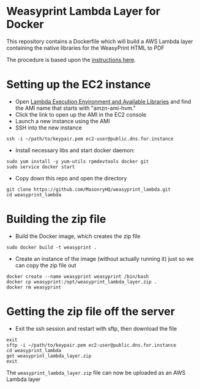 # Weasyprint Lambda Layer for Docker
This repository contains a Dockerfile which will build a AWS Lambda layer containing the native libraries for the WeasyPrint HTML to PDF 

The procedure is based upon the [instructions here](https://aws.amazon.com/premiumsupport/knowledge-center/lambda-linux-binary-package/).

# Setting up the EC2 instance

- Open [Lambda Execution Environment and Available Libraries](https://docs.aws.amazon.com/lambda/latest/dg/current-supported-versions.html)
and find the AMI name that starts with "amzn-ami-hvm."
- Click the link to open up the AMI in the EC2 console
- Launch a new instance using the AMI
- SSH into the new instance

```
ssh -i ~/path/to/keypair.pem ec2-user@public.dns.for.instance
```

- Install necessary libs and start docker daemon:

```
sudo yum install -y yum-utils rpmdevtools docker git
sudo service docker start
```

- Copy down this repo and open the directory

```
git clone https://github.com/MasonryHQ/weasyprint_lambda.git
cd weasyprint_lambda
```

# Building the zip file

- Build the Docker image, which creates the zip file

```
sudo docker build -t weasyprint .
```

- Create an instance of the image (without actually running it) just so we can copy the zip file out

```
docker create --name weasyprint weasyprint /bin/bash
docker cp weasyprint:/opt/weasyprint_lambda_layer.zip .
docker rm weasyprint
```

# Getting the zip file off the server

- Exit the ssh session and restart with sftp, then download the file

```
exit
sftp -i ~/path/to/keypair.pem ec2-user@public.dns.for.instance
cd weasyprint_lambda
get weasyprint_lambda_layer.zip
exit
```

The `weasyprint_lambda_layer.zip` file can now be uploaded as an AWS Lambda layer